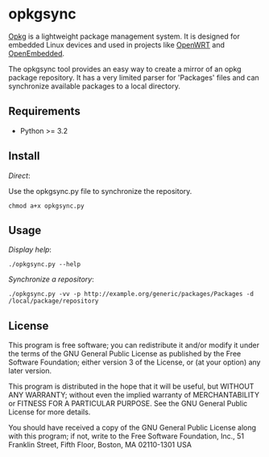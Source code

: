 opkgsync
========

[Opkg](https://code.google.com/p/opkg/) is a lightweight package management system. It is designed for embedded Linux devices and used in projects like [OpenWRT](https://openwrt.org/) and [OpenEmbedded](http://www.openembedded.org/).

The opkgsync tool provides an easy way to create a mirror of an opkg package repository. It has a very limited parser for 'Packages' files and can synchronize available packages to a local directory.

Requirements
------------

* Python >= 3.2

Install
-------

*Direct*:

Use the opkgsync.py file to synchronize the repository.

    chmod a+x opkgsync.py


Usage
-----

*Display help*:

    ./opkgsync.py --help

*Synchronize a repository*:

    ./opkgsync.py -vv -p http://example.org/generic/packages/Packages -d /local/package/repository

License
-------

This program is free software; you can redistribute it and/or modify
it under the terms of the GNU General Public License as published by
the Free Software Foundation; either version 3 of the License, or
(at your option) any later version.

This program is distributed in the hope that it will be useful,
but WITHOUT ANY WARRANTY; without even the implied warranty of
MERCHANTABILITY or FITNESS FOR A PARTICULAR PURPOSE.  See the
GNU General Public License for more details.

You should have received a copy of the GNU General Public License
along with this program; if not, write to the Free Software Foundation,
Inc., 51 Franklin Street, Fifth Floor, Boston, MA 02110-1301  USA

